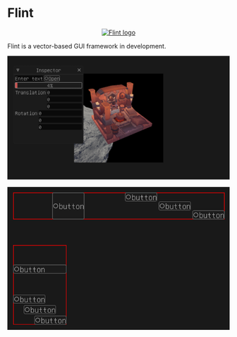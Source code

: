 # Flint

<p align="center">
  <a href="https://github.com/floppyhammer/flint">
    <img src="logo.svg" width="128" alt="Flint logo">
  </a>
</p>

Flint is a vector-based GUI framework in development.

![Example 1](screenshot_1.png)

![Example 2](screenshot_2.png)

